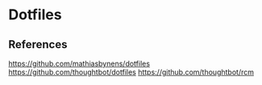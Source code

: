 
# Dotfiles

## References
https://github.com/mathiasbynens/dotfiles
https://github.com/thoughtbot/dotfiles
https://github.com/thoughtbot/rcm
